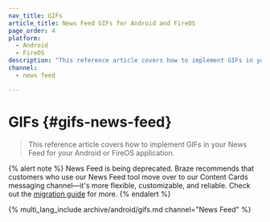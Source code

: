 ```yaml
---
nav_title: GIFs
article_title: News Feed GIFs for Android and FireOS
page_order: 4
platform: 
  - Android
  - FireOS
description: "This reference article covers how to implement GIFs in your News Feed for your Android or FireOS application."
channel:
  - news feed

---
```


# GIFs {#gifs-news-feed}

> This reference article covers how to implement GIFs in your News Feed for your Android or FireOS application.

{% alert note %}
News Feed is being deprecated. Braze recommends that customers who use our News Feed tool move over to our Content Cards messaging channel—it's more flexible, customizable, and reliable. Check out the [migration guide]({{site.baseurl}}/user_guide/message_building_by_channel/content_cards/migrating_from_news_feed/) for more.
{% endalert %}

{% multi_lang_include archive/android/gifs.md channel="News Feed" %}

